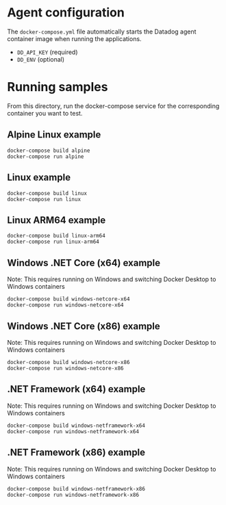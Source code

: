 # Agent configuration
The `docker-compose.yml` file automatically starts the Datadog agent container image when running the applications.
- `DD_API_KEY` (required)
- `DD_ENV` (optional)

# Running samples
From this directory, run the docker-compose service for the corresponding container you want to test.

## Alpine Linux example
```
docker-compose build alpine
docker-compose run alpine
```

## Linux example
```
docker-compose build linux
docker-compose run linux
```

## Linux ARM64 example
```
docker-compose build linux-arm64
docker-compose run linux-arm64
```

## Windows .NET Core (x64) example
Note: This requires running on Windows and switching Docker Desktop to Windows containers

```
docker-compose build windows-netcore-x64
docker-compose run windows-netcore-x64
```

## Windows .NET Core (x86) example
Note: This requires running on Windows and switching Docker Desktop to Windows containers

```
docker-compose build windows-netcore-x86
docker-compose run windows-netcore-x86
```

## .NET Framework (x64) example
Note: This requires running on Windows and switching Docker Desktop to Windows containers

```
docker-compose build windows-netframework-x64
docker-compose run windows-netframework-x64
```

## .NET Framework (x86) example
Note: This requires running on Windows and switching Docker Desktop to Windows containers

```
docker-compose build windows-netframework-x86
docker-compose run windows-netframework-x86
```